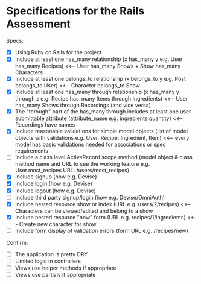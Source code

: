 # Specifications for the Rails Assessment

Specs:
- [x] Using Ruby on Rails for the project
- [x] Include at least one has_many relationship (x has_many y e.g. User has_many Recipes)  <<-- User has_many Shows + Show has_many Characters
- [x] Include at least one belongs_to relationship (x belongs_to y e.g. Post belongs_to User) <<-- Character belongs_to Show
- [x] Include at least one has_many through relationship (x has_many y through z e.g. Recipe has_many Items through Ingredients) <<-- User has_many Shows through Recordings (and vice versa)
- [x] The "through" part of the has_many through includes at least one user submittable attribute (attribute_name e.g. ingredients.quantity) <<-- Recordings have names
- [x] Include reasonable validations for simple model objects (list of model objects with validations e.g. User, Recipe, Ingredient, Item) <<-- every model has basic validations needed for associations or spec requirements
- [ ] Include a class level ActiveRecord scope method (model object & class method name and URL to see the working feature e.g. User.most_recipes URL: /users/most_recipes)
- [x] Include signup (how e.g. Devise)
- [x] Include login (how e.g. Devise)
- [x] Include logout (how e.g. Devise)
- [ ] Include third party signup/login (how e.g. Devise/OmniAuth)
- [x] Include nested resource show or index (URL e.g. users/2/recipes) <<-- Characters can be viewed/edited and belong to a show
- [x] Include nested resource "new" form (URL e.g. recipes/1/ingredients) <<-- Create new character for show
- [ ] Include form display of validation errors (form URL e.g. /recipes/new)

Confirm:
- [ ] The application is pretty DRY
- [ ] Limited logic in controllers
- [ ] Views use helper methods if appropriate
- [ ] Views use partials if appropriate
